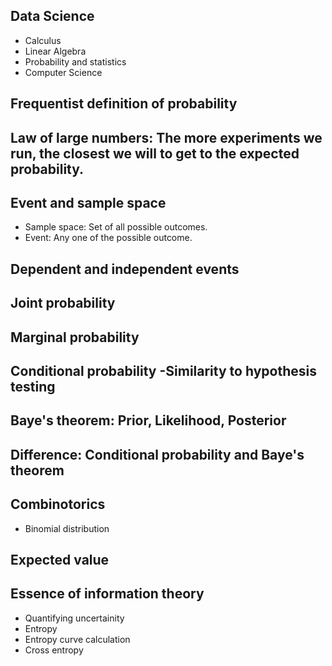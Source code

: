 ## Data Science
- Calculus
- Linear Algebra
- Probability and statistics
- Computer Science
## Frequentist definition of probability
## Law of large numbers: The more experiments we run, the closest we will to get to the expected probability.
## Event and sample space
- Sample space: Set of all possible outcomes.
- Event: Any one of the possible outcome.
## Dependent and independent events
## Joint probability
## Marginal probability
## Conditional probability -Similarity to hypothesis testing
## Baye's theorem: Prior, Likelihood, Posterior
## Difference: Conditional probability and Baye's theorem
## Combinotorics
- Binomial distribution
## Expected value
## Essence of information theory
- Quantifying uncertainity
- Entropy
- Entropy curve calculation
- Cross entropy


